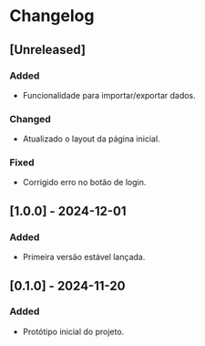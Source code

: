 # Changelog

## [Unreleased]

### Added

- Funcionalidade para importar/exportar dados.

### Changed

- Atualizado o layout da página inicial.

### Fixed

- Corrigido erro no botão de login.

## [1.0.0] - 2024-12-01

### Added

- Primeira versão estável lançada.

## [0.1.0] - 2024-11-20

### Added

- Protótipo inicial do projeto.
